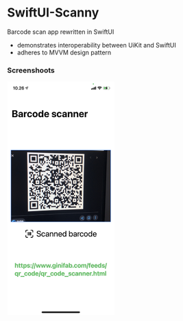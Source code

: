 # SwiftUI-Scanny

Barcode scan app rewritten in SwiftUI

- demonstrates interoperability between UiKit and SwiftUI
- adheres to MVVM design pattern

### Screenshoots
<img src="/screenShots/screen.jpeg" width="250" >

